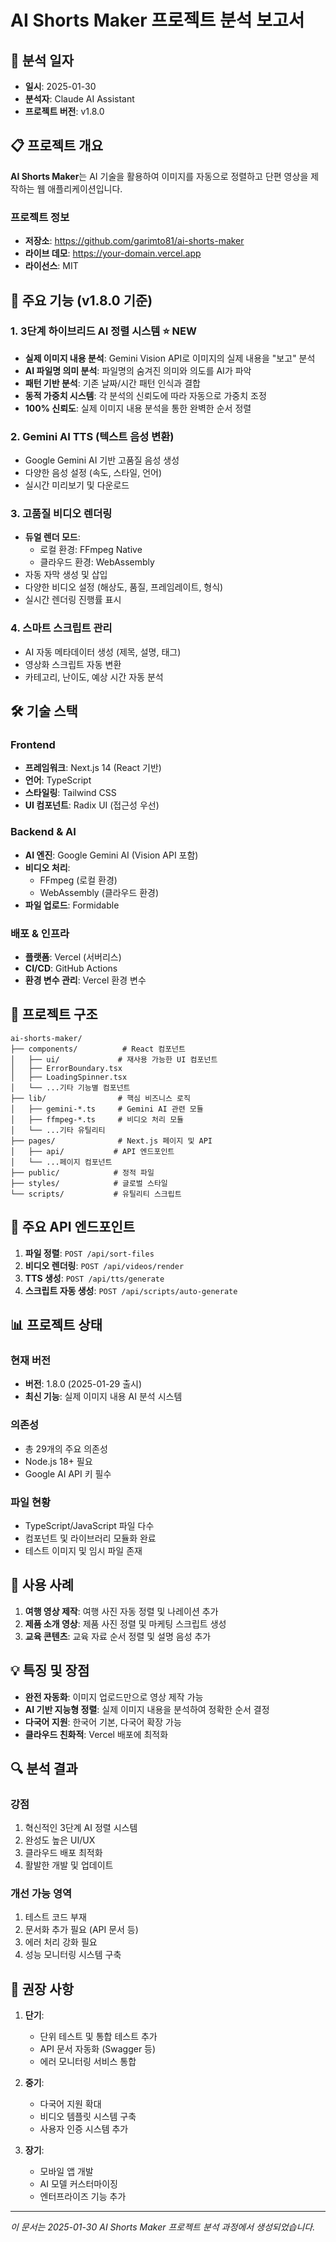 # AI Shorts Maker 프로젝트 분석 보고서

## 📅 분석 일자
- **일시**: 2025-01-30
- **분석자**: Claude AI Assistant
- **프로젝트 버전**: v1.8.0

## 📋 프로젝트 개요

**AI Shorts Maker**는 AI 기술을 활용하여 이미지를 자동으로 정렬하고 단편 영상을 제작하는 웹 애플리케이션입니다.

### 프로젝트 정보
- **저장소**: https://github.com/garimto81/ai-shorts-maker
- **라이브 데모**: https://your-domain.vercel.app
- **라이선스**: MIT

## 🚀 주요 기능 (v1.8.0 기준)

### 1. 3단계 하이브리드 AI 정렬 시스템 ⭐ NEW
- **실제 이미지 내용 분석**: Gemini Vision API로 이미지의 실제 내용을 "보고" 분석
- **AI 파일명 의미 분석**: 파일명의 숨겨진 의미와 의도를 AI가 파악
- **패턴 기반 분석**: 기존 날짜/시간 패턴 인식과 결합
- **동적 가중치 시스템**: 각 분석의 신뢰도에 따라 자동으로 가중치 조정
- **100% 신뢰도**: 실제 이미지 내용 분석을 통한 완벽한 순서 정렬

### 2. Gemini AI TTS (텍스트 음성 변환)
- Google Gemini AI 기반 고품질 음성 생성
- 다양한 음성 설정 (속도, 스타일, 언어)
- 실시간 미리보기 및 다운로드

### 3. 고품질 비디오 렌더링
- **듀얼 렌더 모드**:
  - 로컬 환경: FFmpeg Native
  - 클라우드 환경: WebAssembly
- 자동 자막 생성 및 삽입
- 다양한 비디오 설정 (해상도, 품질, 프레임레이트, 형식)
- 실시간 렌더링 진행률 표시

### 4. 스마트 스크립트 관리
- AI 자동 메타데이터 생성 (제목, 설명, 태그)
- 영상화 스크립트 자동 변환
- 카테고리, 난이도, 예상 시간 자동 분석

## 🛠️ 기술 스택

### Frontend
- **프레임워크**: Next.js 14 (React 기반)
- **언어**: TypeScript
- **스타일링**: Tailwind CSS
- **UI 컴포넌트**: Radix UI (접근성 우선)

### Backend & AI
- **AI 엔진**: Google Gemini AI (Vision API 포함)
- **비디오 처리**: 
  - FFmpeg (로컬 환경)
  - WebAssembly (클라우드 환경)
- **파일 업로드**: Formidable

### 배포 & 인프라
- **플랫폼**: Vercel (서버리스)
- **CI/CD**: GitHub Actions
- **환경 변수 관리**: Vercel 환경 변수

## 📁 프로젝트 구조

```
ai-shorts-maker/
├── components/          # React 컴포넌트
│   ├── ui/             # 재사용 가능한 UI 컴포넌트
│   ├── ErrorBoundary.tsx
│   ├── LoadingSpinner.tsx
│   └── ...기타 기능별 컴포넌트
├── lib/                # 핵심 비즈니스 로직
│   ├── gemini-*.ts     # Gemini AI 관련 모듈
│   ├── ffmpeg-*.ts     # 비디오 처리 모듈
│   └── ...기타 유틸리티
├── pages/              # Next.js 페이지 및 API
│   ├── api/           # API 엔드포인트
│   └── ...페이지 컴포넌트
├── public/            # 정적 파일
├── styles/            # 글로벌 스타일
└── scripts/           # 유틸리티 스크립트
```

## 🔑 주요 API 엔드포인트

1. **파일 정렬**: `POST /api/sort-files`
2. **비디오 렌더링**: `POST /api/videos/render`
3. **TTS 생성**: `POST /api/tts/generate`
4. **스크립트 자동 생성**: `POST /api/scripts/auto-generate`

## 📊 프로젝트 상태

### 현재 버전
- **버전**: 1.8.0 (2025-01-29 출시)
- **최신 기능**: 실제 이미지 내용 AI 분석 시스템

### 의존성
- 총 29개의 주요 의존성
- Node.js 18+ 필요
- Google AI API 키 필수

### 파일 현황
- TypeScript/JavaScript 파일 다수
- 컴포넌트 및 라이브러리 모듈화 완료
- 테스트 이미지 및 임시 파일 존재

## 🎯 사용 사례

1. **여행 영상 제작**: 여행 사진 자동 정렬 및 나레이션 추가
2. **제품 소개 영상**: 제품 사진 정렬 및 마케팅 스크립트 생성
3. **교육 콘텐츠**: 교육 자료 순서 정렬 및 설명 음성 추가

## 💡 특징 및 장점

- **완전 자동화**: 이미지 업로드만으로 영상 제작 가능
- **AI 기반 지능형 정렬**: 실제 이미지 내용을 분석하여 정확한 순서 결정
- **다국어 지원**: 한국어 기본, 다국어 확장 가능
- **클라우드 친화적**: Vercel 배포에 최적화

## 🔍 분석 결과

### 강점
1. 혁신적인 3단계 AI 정렬 시스템
2. 완성도 높은 UI/UX
3. 클라우드 배포 최적화
4. 활발한 개발 및 업데이트

### 개선 가능 영역
1. 테스트 코드 부재
2. 문서화 추가 필요 (API 문서 등)
3. 에러 처리 강화 필요
4. 성능 모니터링 시스템 구축

## 📝 권장 사항

1. **단기**:
   - 단위 테스트 및 통합 테스트 추가
   - API 문서 자동화 (Swagger 등)
   - 에러 모니터링 서비스 통합

2. **중기**:
   - 다국어 지원 확대
   - 비디오 템플릿 시스템 구축
   - 사용자 인증 시스템 추가

3. **장기**:
   - 모바일 앱 개발
   - AI 모델 커스터마이징
   - 엔터프라이즈 기능 추가

---

*이 문서는 2025-01-30 AI Shorts Maker 프로젝트 분석 과정에서 생성되었습니다.*